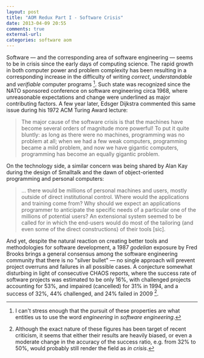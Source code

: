```yaml
---
layout: post
title: "AOM Redux Part I - Software Crisis"
date: 2013-04-09 20:55
comments: true
external-url:
categories: software aom
---
```


Software — and the corresponding area of software engineering — seems to be in crisis since the early days of computing science. The rapid growth in both computer power and problem complexity has been resulting in a corresponding increase in the difficulty of writing *correct*, *understandable* and *verifiable* computer programs [^2]. Such state was recognized since the NATO sponsored conference on software engineering circa 1968, where unreasonable expectations and change were underlined as major contributing factors. A few year later, Edsger Dijkstra commented this same issue during his 1972 ACM Turing Award lecture:

> The major cause of the software crisis is that the machines have become several orders of magnitude more powerful! To put it quite bluntly: as long as there were no machines, programming was no problem at all; when we had a few weak computers, programming became a mild problem, and now we have gigantic computers, programming has become an equally gigantic problem.

On the technology side, a similar concern was being shared by Alan Kay during the design of Smalltalk and the dawn of object-oriented programming and personal computers:

> ... there would be millions of personal machines and users, mostly outside of direct institutional control. Where would the applications and training come from? Why should we expect an applications programmer to anticipate the specific needs of a particular one of the millions of potential users? An extensional system seemed to be called for in which the end-users would do most of the tailoring (and even some of the direct constructions) of their tools [sic].

And yet, despite the natural reaction on creating better tools and methodologies for software development, a 1987 *godelian* exposure by Fred Brooks brings a general consensus among the software engineering community that there is no "silver bullet" — no single approach will prevent project overruns and failures in all possible cases. A conjecture somewhat disturbing in light of consecutive CHAOS reports, where the success rate of software projects was estimated to be only 16%, with challenged projects accounting for 53%, and impaired (cancelled) for 31% in 1994, and a success of 32%, 44% challenged, and 24% failed in 2009 [^1].


[^1]: Although the exact nature of these figures has been target of recent criticism, it seems that either their results are heavily biased, or even a moderate change in the accuracy of the success ratio, e.g. from 32% to 50%, would probably still render the field as *in crisis*.

[^2]: I can't stress enough that the pursuit of these properties are what entitles us to use the word *engineering* in *software engineering*.
